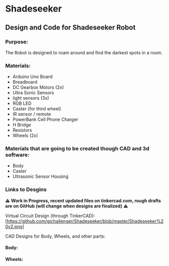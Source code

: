 # Shadeseeker
## Design and Code for Shadeseeker Robot

### Purpose:
   The Robot is designed to roam around and find the darkest spots in a room.
    
### Materials:
- Arduino Uno Board
- Breadboard
- DC Gearbox Motors (2x)
- Ultra Sonic Sensors
- light sensors (3x)
- RGB LED
- Caster (for third wheel)
- IR sensor / remote
- PowerBank Cell Phone Charger
- H Bridge
- Resistors
- Wheels (2x)

### Materials that are going to be created though CAD and 3d software:
- Body
- Caster
- Ultrasonic Sensor Housing

### Links to Desgins
:warning: **Work in Progress, recent updated files on tinkercad.com, rough drafts are on GitHub (will change when designs are finalized)** :warning:

Virtual Circuit Design (through TinkerCAD):
[https://github.com/gjchallenger/Shadeseeker/blob/master/Shadeseeker%20v2.png]

CAD Designs for Body, Wheels, and other parts:

#### Body:

   

#### Wheels:

   


